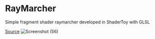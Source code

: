 # RayMarcher
Simple fragment shader raymarcher developed in ShaderToy with GLSL

[Source](https://www.shadertoy.com/view/DlyBDw)
![Screenshot (56)](https://github.com/dylan-berndt/RayMarcher/assets/33700799/3cedd0b3-513b-43e0-9f22-eaba19ebb834)

